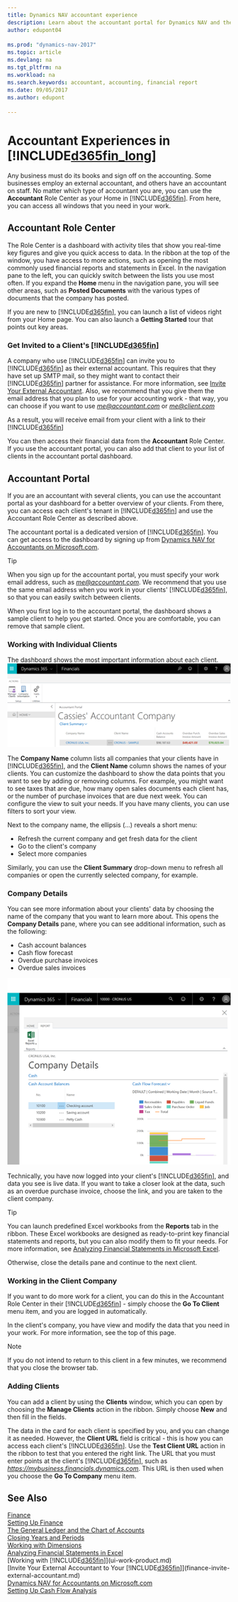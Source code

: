 ```yaml
---
title: Dynamics NAV accountant experience
description: Learn about the accountant portal for Dynamics NAV and the Accountant Role Center that supports internal and external accountants in the client company.
author: edupont04

ms.prod: "dynamics-nav-2017"
ms.topic: article
ms.devlang: na
ms.tgt_pltfrm: na
ms.workload: na
ms.search.keywords: accountant, accounting, financial report
ms.date: 09/05/2017
ms.author: edupont

---
```

# Accountant Experiences in [!INCLUDE[d365fin_long](includes/d365fin_long_md.md)]
Any business must do its books and sign off on the accounting. Some businesses employ an external accountant, and others have an accountant on staff. No matter which type of accountant you are, you can use the **Accountant** Role Center as your Home in [!INCLUDE[d365fin](includes/d365fin_md.md)]. From here, you can access all windows that you need in your work.  

## Accountant Role Center
The Role Center is a dashboard with activity tiles that show you real-time key figures and give you quick access to data. In the ribbon at the top of the window, you have access to more actions, such as opening the most commonly used financial reports and statements in Excel. In the navigation pane to the left, you can quickly switch between the lists you use most often. If you expand the **Home** menu in the navigation pane, you will see other areas, such as **Posted Documents** with the various types of documents that the company has posted.  

If you are new to [!INCLUDE[d365fin](includes/d365fin_md.md)], you can launch a list of videos right from your Home page. You can also launch a **Getting Started** tour that points out key areas.  

### Get Invited to a Client's [!INCLUDE[d365fin](includes/d365fin_md.md)]
A company who use [!INCLUDE[d365fin](includes/d365fin_md.md)] can invite you to [!INCLUDE[d365fin](includes/d365fin_md.md)] as their external accountant. This requires that they have set up SMTP mail, so they might want to contact their [!INCLUDE[d365fin](includes/d365fin_md.md)] partner for assistance. For more information, see [Invite Your External Accountant](finance-invite-external-accountant.md). Also, we recommend that you give them the email address that you plan to use for your accounting work - that way, you can choose if you want to use *me@accountant.com* or *me@client.com*  

As a result, you will receive email from your client with a link to their [!INCLUDE[d365fin](includes/d365fin_md.md)]  

You can then access their financial data from the **Accountant** Role Center. If you use the accountant portal, you can also add that client to your list of clients in the accountant portal dashboard.  

## Accountant Portal
If you are an accountant with several clients, you can use the accountant portal as your dashboard for a better overview of your clients. From there, you can access each client's tenant in [!INCLUDE[d365fin](includes/d365fin_md.md)] and use the Accountant Role Center as described above.  

The accountant portal is a dedicated version of [!INCLUDE[d365fin](includes/d365fin_md.md)]. You can get access to the dashboard by signing up from [Dynamics NAV for Accountants on Microsoft.com](https://www.microsoft.com/en-us/dynamics365/financial-insights-for-accountants).  

> [!TIP]  
>  When you sign up for the accountant portal, you must specify your work email address, such as *me@accountant.com*. We recommend that you use the same email address when you work in your clients' [!INCLUDE[d365fin](includes/d365fin_md.md)], so that you can easily switch between clients.  

When you first log in to the accountant portal, the dashboard shows a sample client to help you get started. Once you are comfortable, you can remove that sample client.  

### Working with Individual Clients
The dashboard shows the most important information about each client.  
[![Accountant Portal](./media/ui-extensions-accportal/accountant-portal.png)](https://go.microsoft.com/fwlink/?linkid=851257)

The **Company Name** column lists all companies that your clients have in [!INCLUDE[d365fin](includes/d365fin_md.md)], and the **Client Name** column shows the names of your clients. You can customize the dashboard to show the data points that you want to see by adding or removing columns. For example, you might want to see taxes that are due, how many open sales documents each client has, or the number of purchase invoices that are due next week. You can configure the view to suit your needs. If you have many clients, you can use filters to sort your view.  

Next to the company name, the ellipsis (...) reveals a short menu:

* Refresh the current company and get fresh data for the client  
* Go to the client's company  
* Select more companies  

Similarly, you can use the **Client Summary** drop-down menu to refresh all companies or open the currently selected company, for example.  

### Company Details
You can see more information about your clients' data by choosing the name of the company that you want to learn more about. This opens the **Company Details** pane, where you can see additional information, such as the following:  

* Cash account balances  
* Cash flow forecast  
* Overdue purchase invoices  
* Overdue sales invoices  

![Client company details in the accountant portal](./media/finance-accounting/accountant-company-details.png)

Technically, you have now logged into your client's [!INCLUDE[d365fin](includes/d365fin_md.md)], and data you see is live data. If you want to take a closer look at the data, such as an overdue purchase invoice, choose the link, and you are taken to the client company.  

> [!TIP]  
>  You can launch predefined Excel workbooks from the **Reports** tab in the ribbon. These Excel workbooks are designed as ready-to-print key financial statements and reports, but you can also modify them to fit your needs. For more information, see [Analyzing Financial Statements in Microsoft Excel](finance-analyze-excel.md).  

Otherwise, close the details pane and continue to the next client.  

### Working in the Client Company
If you want to do more work for a client, you can do this in the Accountant Role Center in their [!INCLUDE[d365fin](includes/d365fin_md.md)] - simply choose the **Go To Client** menu item, and you are logged in automatically.  

In the client's company, you have view and modify the data that you need in your work. For more information, see the top of this page.

> [!NOTE]  
>  If you do not intend to return to this client in a few minutes, we recommend that you close the browser tab.  

### Adding Clients
You can add a client by using the **Clients** window, which you can open by choosing the **Manage Clients** action in the ribbon. Simply choose **New** and then fill in the fields.  

The data in the card for each client is specified by you, and you can change it as needed. However, the **Client URL** field is critical - this is how you can access each client's [!INCLUDE[d365fin](includes/d365fin_md.md)]. Use the **Test Client URL** action in the ribbon to test that you entered the right link. The URL that you must enter points at the client's [!INCLUDE[d365fin](includes/d365fin_md.md)], such as *https://mybusiness.financials.dynamics.com*. This URL is then used when you choose the **Go To Company** menu item.  

## See Also
[Finance](finance.md)  
[Setting Up Finance](finance-setup-finance.md)  
[The General Ledger and the Chart of Accounts](finance-general-ledger.md)  
[Closing Years and Periods](year-close-years-periods.md)  
[Working with Dimensions](finance-dimensions.md)  
[Analyzing Financial Statements in Excel](finance-analyze-excel.md)  
[Working with [!INCLUDE[d365fin](includes/d365fin_md.md)]](ui-work-product.md)  
[Invite Your External Accountant to Your [!INCLUDE[d365fin](includes/d365fin_md.md)]](finance-invite-external-accountant.md)  
[Dynamics NAV for Accountants on Microsoft.com](https://www.microsoft.com/en-us/dynamics365/financial-insights-for-accountants)  
[Setting Up Cash Flow Analysis](finance-setup-cash-flow-analyses.md)  
